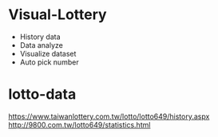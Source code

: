 # Visual-Lottery
- History data
- Data analyze
- Visualize dataset
- Auto pick number

# lotto-data
https://www.taiwanlottery.com.tw/lotto/lotto649/history.aspx  
http://9800.com.tw/lotto649/statistics.html
